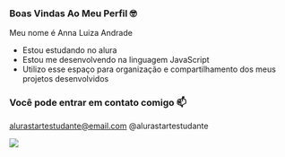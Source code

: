 ### Boas Vindas Ao Meu Perfil 🤓
Meu nome é Anna Luiza Andrade                                                                                                                 
 - Estou estudando no alura
- Estou me desenvolvendo na linguagem JavaScript
-  Utilizo esse espaço para organização e compartilhamento dos meus projetos desenvolvidos                                                      
### Você pode entrar em contato comigo 📫                                                                                                          
  alurastartestudante@email.com                                                                                                                 @alurastartestudante

  ![](https://media.tenor.com/6-u79qnh0v4AAAAM/choi-san-san.gif)
